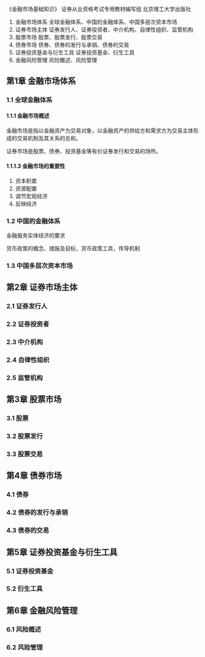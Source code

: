 《金融市场基础知识》 证券从业资格考试专用教材编写组 北京理工大学出版社

1. 金融市场体系 全球金融体系、中国的金融体系、中国多层次资本市场
2. 证券市场主体 证券发行人、证券投资者、中介机构、自律性组织、监管机构
3. 股票市场 股票、股票发行、股票交易
4. 债券市场 债券、债券的发行与承销、债券的交易
5. 证券投资基金与衍生工具 证券投资基金、衍生工具
6. 金融风险管理 风险概述、风险管理

## 第1章 金融市场体系
### 1.1 全球金融体系
#### 1.1.1 金融市场概述
金融市场是指以金融资产为交易对象，以金融资产的供给方和需求方为交易主体形成的交易机制及其关系的总和。

证券市场是股票、债券、投资基金等有价证券发行和交易的场所。

#### 1.1.1.3 金融市场的重要性
1. 资本积累
2. 资源配置
3. 调节宏观经济
4. 反映经济

### 1.2 中国的金融体系

金融服务实体经济的要求

货币政策的概念、措施及目标，货币政策工具，传导机制

### 1.3 中国多层次资本市场

## 第2章 证券市场主体
### 2.1 证券发行人
### 2.2 证券投资者
### 2.3 中介机构
### 2.4 自律性组织
### 2.5 监管机构

## 第3章 股票市场
### 3.1 股票
### 3.2 股票发行
### 3.3 股票交易

## 第4章 债券市场
### 4.1 债券
### 4.2 债券的发行与承销
### 4.3 债券的交易

## 第5章 证券投资基金与衍生工具
### 5.1 证券投资基金
### 5.2 衍生工具

## 第6章 金融风险管理
### 6.1 风险概述
### 6.2 风险管理
